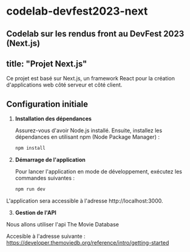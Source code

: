 # codelab-devfest2023-next
Codelab sur les rendus front au DevFest 2023 (Next.js)
---
title: "Projet Next.js"
---

Ce projet est basé sur Next.js, un framework React pour la création d'applications web côté serveur et côté client.

## Configuration initiale

1. **Installation des dépendances**

   Assurez-vous d'avoir Node.js installé. Ensuite, installez les dépendances en utilisant npm (Node Package Manager) :

   ```bash
   npm install
   
2. **Démarrage de l'application**

   Pour lancer l'application en mode de développement, exécutez les commandes suivantes :
   
   ```bash
   npm run dev
   ```

L'application sera accessible à l'adresse http://localhost:3000.


3. **Gestion de l'API**

Nous allons utiliser l'api The Movie Database

Accesible à l'adresse suivante : https://developer.themoviedb.org/reference/intro/getting-started
